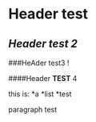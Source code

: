 # Header test

## *Header test 2*

###HeAder test3 !

####Header **TEST** 4

this is:
*a
*list
*test

paragraph test